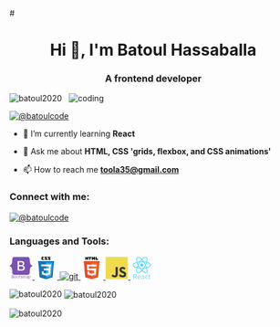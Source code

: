 #<h1 align="center">Hi 👋, I'm Batoul Hassaballa</h1>
<h3 align="center">A frontend developer</h3>
<img align="right" alt="coding" width="400" src="https://img.freepik.com/premium-vector/programmer-semi-flat-color-vector-character-student-figure-sitting-person-white-man-computer-desk-coding-isolated-modern-cartoon-style-illustration-graphic-design-animation_151150-5964.jpg?w=2000">

<p align="left"> <img src="https://komarev.com/ghpvc/?username=batoul2020&label=Profile%20views&color=0e75b6&style=flat" alt="batoul2020" /> </p>

<p align="left"> <a href="https://twitter.com/@batoulcode" target="blank"><img src="https://img.shields.io/twitter/follow/@batoulcode?logo=twitter&style=for-the-badge" alt="@batoulcode" /></a> </p>

- 🌱 I’m currently learning **React**

- 💬 Ask me about **HTML, CSS 'grids, flexbox, and CSS animations'**

- 📫 How to reach me **toola35@gmail.com**

<h3 align="left">Connect with me:</h3>
<p align="left">
<a href="https://twitter.com/@batoulcode" target="blank"><img align="center" src="https://raw.githubusercontent.com/rahuldkjain/github-profile-readme-generator/master/src/images/icons/Social/twitter.svg" alt="@batoulcode" height="30" width="40" /></a>
</p>

<h3 align="left">Languages and Tools:</h3>
<p align="left"> <a href="https://getbootstrap.com" target="_blank" rel="noreferrer"> <img src="https://raw.githubusercontent.com/devicons/devicon/master/icons/bootstrap/bootstrap-plain-wordmark.svg" alt="bootstrap" width="40" height="40"/> </a> <a href="https://www.w3schools.com/css/" target="_blank" rel="noreferrer"> <img src="https://raw.githubusercontent.com/devicons/devicon/master/icons/css3/css3-original-wordmark.svg" alt="css3" width="40" height="40"/> </a> <a href="https://git-scm.com/" target="_blank" rel="noreferrer"> <img src="https://www.vectorlogo.zone/logos/git-scm/git-scm-icon.svg" alt="git" width="40" height="40"/> </a> <a href="https://www.w3.org/html/" target="_blank" rel="noreferrer"> <img src="https://raw.githubusercontent.com/devicons/devicon/master/icons/html5/html5-original-wordmark.svg" alt="html5" width="40" height="40"/> </a> <a href="https://developer.mozilla.org/en-US/docs/Web/JavaScript" target="_blank" rel="noreferrer"> <img src="https://raw.githubusercontent.com/devicons/devicon/master/icons/javascript/javascript-original.svg" alt="javascript" width="40" height="40"/> </a> <a href="https://reactjs.org/" target="_blank" rel="noreferrer"> <img src="https://raw.githubusercontent.com/devicons/devicon/master/icons/react/react-original-wordmark.svg" alt="react" width="40" height="40"/> </a> </p>

<p><img align="left" src="https://github-readme-stats.vercel.app/api/top-langs?username=batoul2020&show_icons=true&locale=en&layout=compact" alt="batoul2020" /></p>

<p>&nbsp;<img align="center" src="https://github-readme-stats.vercel.app/api?username=batoul2020&show_icons=true&locale=en" alt="batoul2020" /></p>

<p><img align="center" src="https://github-readme-streak-stats.herokuapp.com/?user=batoul2020&" alt="batoul2020" /></p>

